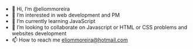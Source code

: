 - 👋 Hi, I’m @eliommoreira
- 👀 I’m interested in web development and PM
- 🌱 I’m currently learning JavaScript 
- 💞️ I’m looking to collaborate on Javascript or HTML or CSS problems and websites development
- 📫 How to reach me eliommoreira@hotmail.com 

<!---
eliommoreira/eliommoreira is a ✨ special ✨ repository because its `README.md` (this file) appears on your GitHub profile.
You can click the Preview link to take a look at your changes.
--->
